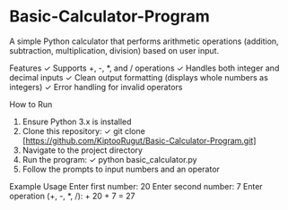 # Basic-Calculator-Program
A simple Python calculator that performs arithmetic operations (addition, subtraction, multiplication, division) based on user input.

Features
✓ Supports +, -, *, and / operations
✓ Handles both integer and decimal inputs
✓ Clean output formatting (displays whole numbers as integers)
✓ Error handling for invalid operators


How to Run
1. Ensure Python 3.x is installed
2. Clone this repository:
✓ git clone [https://github.com/KiptooRugut/Basic-Calculator-Program.git]
3. Navigate to the project directory
4. Run the program:
✓ python basic_calculator.py
5. Follow the prompts to input numbers and an operator


Example Usage
Enter first number: 20
Enter second number: 7
Enter operation (+, -, *, /): +
20 + 7 = 27